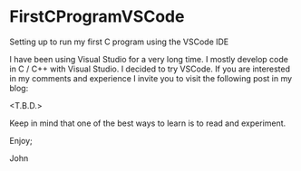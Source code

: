 # FirstCProgramVSCode
Setting up to run my first C program using the VSCode IDE

I have been using Visual Studio for a very long time.
I mostly develop code in C / C++ with Visual Studio.
I decided to try VSCode.
If you are interested in my comments and experience I invite you
to visit the following post in my blog:

<T.B.D.>

Keep in mind that one of the best ways to learn is to read and experiment.

Enjoy;

John
